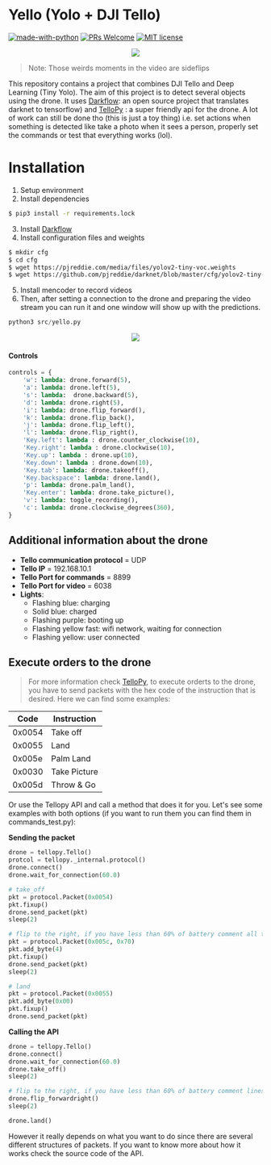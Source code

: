 # Yello (Yolo + DJI Tello)
[![made-with-python](https://img.shields.io/badge/Made%20with-Python-1f425f.svg)](https://www.python.org/)
[![PRs Welcome](https://img.shields.io/badge/PRs-welcome-brightgreen.svg?style=flat-square)](https://github.com/adriacabeza/Yello/pulls)
[![MIT license](https://img.shields.io/badge/License-MIT-blue.svg)](https://lbesson.mit-license.org/)


<p align="center">
<img src="images/yello.gif"/>
</p>

>Note: Those weirds moments in the video are sideflips


This repository contains a project that combines DJI Tello and Deep Learning (Tiny Yolo). The aim of this project is to detect several objects using the drone. It uses [Darkflow](https://github.com/thtrieu/darkflow): an open source project that translates darknet to tensorflow) and [TelloPy](https://github.com/hanyazou/TelloPy) : a super friendly api for the drone. A lot of work can still be done tho (this is just a toy thing) i.e. set actions when something is detected like take a photo when it sees a person, properly set the commands or test that everything works (lol). 


# Installation

1. Setup environment
2. Install dependencies
```bash 
$ pip3 install -r requirements.lock
```
3. Install [Darkflow](https://github.com/thtrieu/darkflow.git)
4. Install configuration files and weights
```bash
$ mkdir cfg
$ cd cfg
$ wget https://pjreddie.com/media/files/yolov2-tiny-voc.weights
$ wget https://github.com/pjreddie/darknet/blob/master/cfg/yolov2-tiny-voc.cfg
```
5. Install mencoder to record videos
6. Then, after setting a connection to the drone and preparing the video stream you can run it and one window will show up with the predictions. 

```python
python3 src/yello.py
```

<p align="center">
<img src="images/from_scratch.gif">
</p>

#### Controls

```python
controls = {
    'w': lambda: drone.forward(5),
    'a': lambda: drone.left(5),
    's': lambda:  drone.backward(5),
    'd': lambda: drone.right(5),
    'i': lambda: drone.flip_forward(),
    'k': lambda: drone.flip_back(),
    'j': lambda: drone.flip_left(),
    'l': lambda: drone.flip_right(),
    'Key.left': lambda : drone.counter_clockwise(10),
    'Key.right': lambda : drone.clockwise(10),
    'Key.up': lambda : drone.up(10),
    'Key.down': lambda : drone.down(10),
    'Key.tab': lambda: drone.takeoff(),
    'Key.backspace': lambda: drone.land(),
    'p': lambda: drone.palm_land(),
    'Key.enter': lambda: drone.take_picture(),
    'v': lambda: toggle_recording(),
    'c': lambda: drone.clockwise_degrees(360),
}
```

## Additional information about the drone

- **Tello communication protocol** = UDP
- **Tello IP** = 192.168.10.1
- **Tello Port for commands** = 8899
- **Tello Port for video** = 6038
- **Lights**:
	- Flashing blue: charging 
	- Solid blue: charged
	- Flashing purple: booting up
	- Flashing yellow fast: wifi network, waiting for connection 
	- Flashing yellow: user connected 

## Execute orders to the drone
> For more information check [TelloPy](https://github.com/hanyazou/TelloPy/tree/develop-0.7.0/tellopy/_internal), to execute orderts to the drone, you have to send packets with the hex code of the instruction that is desired. Here we can find some examples:

| Code   | Instruction |
|--------|-------------|
| 0x0054 | Take off    |
| 0x0055 | Land        |
| 0x005e | Palm Land   |
| 0x0030 | Take Picture|
| 0x005d | Throw & Go  |


Or use the Tellopy API and call a method that does it for you. Let's see some examples with both options (if you want to run them you can find them in commands_test.py):

**Sending the packet**

```python
drone = tellopy.Tello()
protcol = tellopy._internal.protocol()
drone.connect()
drone.wait_for_connection(60.0)

# take_off
pkt = protocol.Packet(0x0054)
pkt.fixup()
drone.send_packet(pkt)
sleep(2)

# flip to the right, if you have less than 60% of battery comment all the lines until land
pkt = protocol.Packet(0x005c, 0x70)
pkt.add_byte(4)
pkt.fixup()
drone.send_packet(pkt)
sleep(2)

# land
pkt = protocol.Packet(0x0055)
pkt.add_byte(0x00)
pkt.fixup()
drone.send_packet(pkt)

```


**Calling the API**

```python
drone = tellopy.Tello()
drone.connect()
drone.wait_for_connection(60.0)
drone.take_off()
sleep(2)

# flip to the right, if you have less than 60% of battery comment lines until drone.land()
drone.flip_forwardright()
sleep(2)

drone.land()
```

However it really depends on what you want to do since there are several different structures of packets. If you want to know more about how it works check the source code of the API. 


